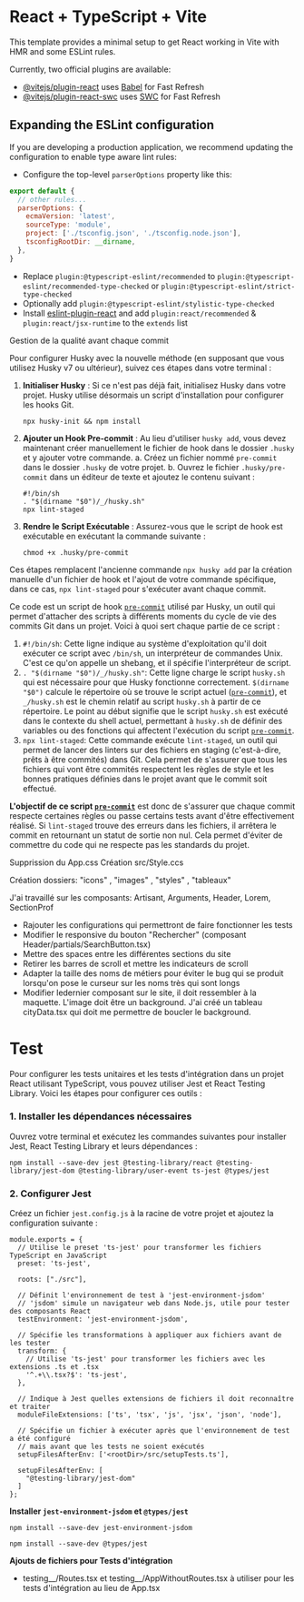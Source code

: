 # React + TypeScript + Vite

This template provides a minimal setup to get React working in Vite with HMR and some ESLint rules.

Currently, two official plugins are available:

- [@vitejs/plugin-react](https://github.com/vitejs/vite-plugin-react/blob/main/packages/plugin-react/README.md) uses [Babel](https://babeljs.io/) for Fast Refresh
- [@vitejs/plugin-react-swc](https://github.com/vitejs/vite-plugin-react-swc) uses [SWC](https://swc.rs/) for Fast Refresh

## Expanding the ESLint configuration

If you are developing a production application, we recommend updating the configuration to enable type aware lint rules:

- Configure the top-level `parserOptions` property like this:

```js
export default {
  // other rules...
  parserOptions: {
    ecmaVersion: 'latest',
    sourceType: 'module',
    project: ['./tsconfig.json', './tsconfig.node.json'],
    tsconfigRootDir: __dirname,
  },
}
```

- Replace `plugin:@typescript-eslint/recommended` to `plugin:@typescript-eslint/recommended-type-checked` or `plugin:@typescript-eslint/strict-type-checked`
- Optionally add `plugin:@typescript-eslint/stylistic-type-checked`
- Install [eslint-plugin-react](https://github.com/jsx-eslint/eslint-plugin-react) and add `plugin:react/recommended` & `plugin:react/jsx-runtime` to the `extends` list

Gestion de la qualité avant chaque commit

Pour configurer Husky avec la nouvelle méthode (en supposant que vous utilisez Husky v7 ou ultérieur), suivez ces étapes dans votre terminal :

1. **Initialiser Husky** : Si ce n'est pas déjà fait, initialisez Husky dans votre projet. Husky utilise désormais un script d'installation pour configurer les hooks Git.

   `npx husky-init && npm install`
2. **Ajouter un Hook Pre-commit** : Au lieu d'utiliser `husky add`, vous devez maintenant créer manuellement le fichier de hook dans le dossier `.husky` et y ajouter votre commande.
   a. Créez un fichier nommé `pre-commit` dans le dossier `.husky` de votre projet.
   b. Ouvrez le fichier `.husky/pre-commit` dans un éditeur de texte et ajoutez le contenu suivant :

   ```
   #!/bin/sh
   . "$(dirname "$0")/_/husky.sh"
   npx lint-staged
   ```
3. **Rendre le Script Exécutable** : Assurez-vous que le script de hook est exécutable en exécutant la commande suivante :

   `chmod +x .husky/pre-commit`

Ces étapes remplacent l'ancienne commande `npx husky add` par la création manuelle d'un fichier de hook et l'ajout de votre commande spécifique, dans ce cas, `npx lint-staged` pour s'exécuter avant chaque commit.

Ce code est un script de hook [`pre-commit`](vscode-file://vscode-app/c:/Users/totip/AppData/Local/Programs/Microsoft%20VS%20Code/resources/app/out/vs/code/electron-sandbox/workbench/workbench.html "c:\Users\totip\Dropbox\dev_web\PrestaExpress.husky\pre-commit") utilisé par Husky, un outil qui permet d'attacher des scripts à différents moments du cycle de vie des commits Git dans un projet. Voici à quoi sert chaque partie de ce script :

1. `#!/bin/sh`: Cette ligne indique au système d'exploitation qu'il doit exécuter ce script avec `/bin/sh`, un interpréteur de commandes Unix. C'est ce qu'on appelle un shebang, et il spécifie l'interpréteur de script.
2. `. "$(dirname "$0")/_/husky.sh"`: Cette ligne charge le script `husky.sh` qui est nécessaire pour que Husky fonctionne correctement. `$(dirname "$0")` calcule le répertoire où se trouve le script actuel ([`pre-commit`](vscode-file://vscode-app/c:/Users/totip/AppData/Local/Programs/Microsoft%20VS%20Code/resources/app/out/vs/code/electron-sandbox/workbench/workbench.html "c:\Users\totip\Dropbox\dev_web\PrestaExpress.husky\pre-commit")), et `_/husky.sh` est le chemin relatif au script `husky.sh` à partir de ce répertoire. Le point au début signifie que le script `husky.sh` est exécuté dans le contexte du shell actuel, permettant à `husky.sh` de définir des variables ou des fonctions qui affectent l'exécution du script [`pre-commit`](vscode-file://vscode-app/c:/Users/totip/AppData/Local/Programs/Microsoft%20VS%20Code/resources/app/out/vs/code/electron-sandbox/workbench/workbench.html "c:\Users\totip\Dropbox\dev_web\PrestaExpress.husky\pre-commit").
3. `npx lint-staged`: Cette commande exécute `lint-staged`, un outil qui permet de lancer des linters sur des fichiers en staging (c'est-à-dire, prêts à être commités) dans Git. Cela permet de s'assurer que tous les fichiers qui vont être commités respectent les règles de style et les bonnes pratiques définies dans le projet avant que le commit soit effectué.

**L'objectif de ce script [`pre-commit`](vscode-file://vscode-app/c:/Users/totip/AppData/Local/Programs/Microsoft%20VS%20Code/resources/app/out/vs/code/electron-sandbox/workbench/workbench.html "c:\Users\totip\Dropbox\dev_web\PrestaExpress.husky\pre-commit")** est donc de s'assurer que chaque commit respecte certaines règles ou passe certains tests avant d'être effectivement réalisé. Si `lint-staged` trouve des erreurs dans les fichiers, il arrêtera le commit en retournant un statut de sortie non nul. Cela permet d'éviter de commettre du code qui ne respecte pas les standards du projet.

<!-- README NAELLEHOME -->

<!-- SRC/STYLE -->

Supprission du App.css
Création src/Style.ccs

<!-- SRC/ASSETS -->

Création dossiers: "icons" , "images" , "styles" , "tableaux"

<!-- SRC/COMPOSANTS -->

J'ai travaillé sur les composants: Artisant, Arguments, Header, Lorem, SectionProf

<!-- A FAIRE -->

- Rajouter les configurations qui permettront de faire fonctionner les tests
- Modifier le responsive du bouton "Rechercher" (composant Header/partials/SearchButton.tsx)
- Mettre des spaces entre les différentes sections du site
- Retirer les barres de scroll et mettre les indicateurs de scroll
- Adapter la taille des noms de métiers pour éviter le bug qui se produit lorsqu'on pose le curseur sur les noms très qui sont longs
- Modifier ledernier composant sur le site, il doit ressembler à la maquette. L'image doit être un background.
  J'ai créé un tableau cityData.tsx qui doit me permettre de boucler le background.

# Test

Pour configurer les tests unitaires et les tests d'intégration dans un projet React utilisant TypeScript, vous pouvez utiliser Jest et React Testing Library. Voici les étapes pour configurer ces outils :

### 1. Installer les dépendances nécessaires

Ouvrez votre terminal et exécutez les commandes suivantes pour installer Jest, React Testing Library et leurs dépendances :

`npm install --save-dev jest @testing-library/react @testing-library/jest-dom @testing-library/user-event ts-jest @types/jest`

### 2. Configurer Jest

Créez un fichier `jest.config.js` à la racine de votre projet et ajoutez la configuration suivante :

```
module.exports = {
  // Utilise le preset 'ts-jest' pour transformer les fichiers TypeScript en JavaScript
  preset: 'ts-jest',

  roots: ["./src"],

  // Définit l'environnement de test à 'jest-environment-jsdom'
  // 'jsdom' simule un navigateur web dans Node.js, utile pour tester des composants React
  testEnvironment: 'jest-environment-jsdom',

  // Spécifie les transformations à appliquer aux fichiers avant de les tester
  transform: {
    // Utilise 'ts-jest' pour transformer les fichiers avec les extensions .ts et .tsx
    '^.+\\.tsx?$': 'ts-jest',
  },

  // Indique à Jest quelles extensions de fichiers il doit reconnaître et traiter
  moduleFileExtensions: ['ts', 'tsx', 'js', 'jsx', 'json', 'node'],

  // Spécifie un fichier à exécuter après que l'environnement de test a été configuré
  // mais avant que les tests ne soient exécutés
  setupFilesAfterEnv: ['<rootDir>/src/setupTests.ts'],

  setupFilesAfterEnv: [
    "@testing-library/jest-dom"
  ]
};
```

**Installer `jest-environment-jsdom` et `@types/jest`**

`npm install --save-dev jest-environment-jsdom`

```
npm install --save-dev @types/jest
```

**Ajouts de fichiers pour Tests d'intégration**

- testing__/Routes.tsx et testing__/AppWithoutRoutes.tsx à utiliser pour les tests d'intégration au lieu de App.tsx
